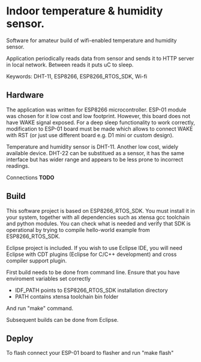# Indoor temperature & humidity sensor.

Software for amateur build of wifi-enabled temperature and humidity sensor.

Application periodically reads data from sensor and sends it to HTTP server in local network.
Between reads it puts uC to sleep.

Keywords: DHT-11, ESP8266, ESP8266_RTOS_SDK, Wi-fi



## Hardware

The application was written for ESP8266 microcontroller. ESP-01 module was chosen for it low cost and low footprint.
However, this board does not have WAKE signal exposed. For a deep sleep functionality to work correctly, modification to
ESP-01 board must be made  which allows to connect WAKE with RST (or just use different board e.g. D1 mini or custom design).

Temperature and humidity sensor is DHT-11. Another low cost, widely available device. 
DHT-22 can be substitued as a sensor, it has the same interface but has wider range and appears to be less prone to incorrect
readings.


Connections
**TODO**


## Build

This software project is based on ESP8266_RTOS_SDK. You must install it in your system, together with all dependencies
such as xtensa gcc toolchain and python modules. You can check what is needed and verify that SDK is operational by
trying to compile hello-world example from ESP8266_RTOS_SDK.

Eclipse project is included. If you wish to use Eclipse IDE, you will need Eclipse with CDT plugins
 (Eclipse for C/C++ development) and cross compiler support plugin.

First build needs to be done from command line. Ensure that you have enviroment variables set correctly

 * IDF_PATH points to  ESP8266_RTOS_SDK installation directory
 * PATH contains xtensa toolchain bin folder
 
And run "make" command.

Subsequent builds can be done from Eclipse.

## Deploy

To flash connect your ESP-01 board to flasher and run "make flash"





